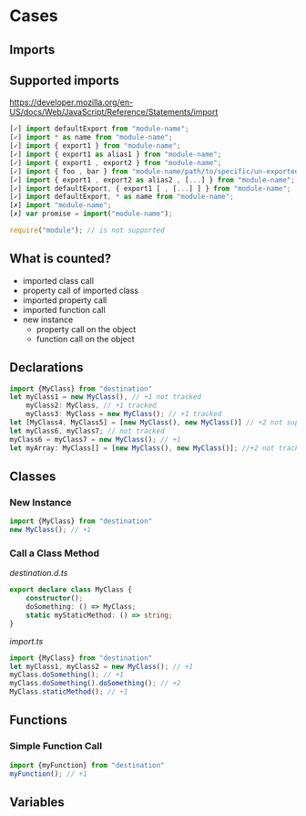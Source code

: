 # Cases

## Imports

## Supported imports
https://developer.mozilla.org/en-US/docs/Web/JavaScript/Reference/Statements/import
```typescript
[✓] import defaultExport from "module-name";
[✓] import * as name from "module-name";
[✓] import { export1 } from "module-name";
[✓] import { export1 as alias1 } from "module-name";
[✓] import { export1 , export2 } from "module-name"; 
[✓] import { foo , bar } from "module-name/path/to/specific/un-exported/file";
[✓] import { export1 , export2 as alias2 , [...] } from "module-name";
[✓] import defaultExport, { export1 [ , [...] ] } from "module-name";
[✓] import defaultExport, * as name from "module-name";
[✗] import "module-name";
[✗] var promise = import("module-name");
```
```typescript
require("module"); // is not supported
```

## What is counted?

- imported class call
- property call of imported class
- imported property call
- imported function call
- new instance
    - property call on the object
    - function call on the object

## Declarations
```typescript
import {MyClass} from "destination"
let myClass1 = new MyClass(), // +1 not tracked
    myClass2: MyClass, // +1 tracked
    myClass3: MyClass = new MyClass(); // +1 tracked
let [MyClass4, MyClass5] = [new MyClass(), new MyClass()] // +2 not supported
let myClass6, myClass7; // not tracked
myClass6 = myClass7 = new MyClass(); // +1
let myArray: MyClass[] = [new MyClass(), new MyClass()]; //+2 not tracked
```

## Classes

### New Instance

```typescript
import {MyClass} from "destination"
new MyClass(); // +1
```

### Call a Class Method

*destination.d.ts*
```typescript
export declare class MyClass {
    constructor();
    doSomething: () => MyClass;
    static myStaticMethod: () => string;
}
```
*import.ts*
```typescript
import {MyClass} from "destination"
let myClass1, myClass2 = new MyClass(); // +1
myClass.doSomething(); // +1
myClass.doSomething().doSomething(); // +2
MyClass.staticMethod(); // +1
```

## Functions

### Simple Function Call

```typescript
import {myFunction} from "destination"
myFunction(); // +1
```

## Variables